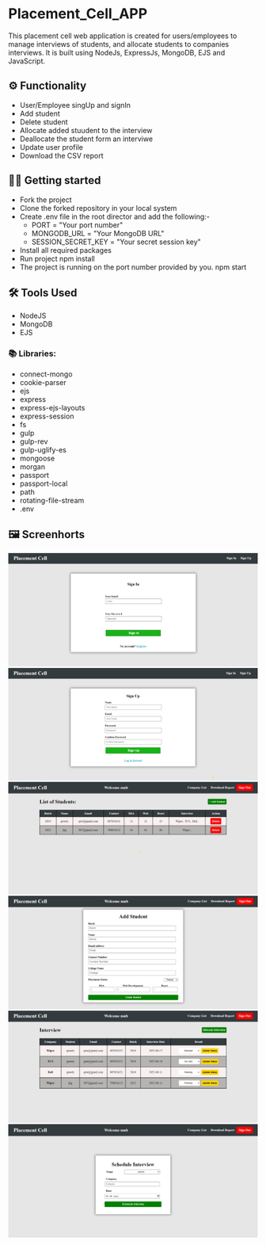 # Placement_Cell_APP
This placement cell web application is created for users/employees to manage interviews of students, and allocate students to companies interviews.
It is built using NodeJs, ExpressJs, MongoDB, EJS and JavaScript.

## ⚙️ Functionality
- User/Employee singUp and signIn
- Add student
- Delete student
- Allocate added stuudent to the interview
- Deallocate the student form an interviwe
- Update user profile
- Download the CSV report

## 🧑‍💻 Getting started
- Fork the project
- Clone the forked repository in your local system
- Create .env file in the root director and add the following:-
  - PORT = "Your port number"
  - MONGODB_URL = "Your MongoDB URL"
  - SESSION_SECRET_KEY = "Your secret session key"
- Install all required packages
- Run project
    npm install 
- The project is running on the port number provided by you.
    npm start

## 🛠️ Tools Used
- NodeJS
- MongoDB
- EJS

### 📚 Libraries:
- connect-mongo
- cookie-parser
- ejs
- express
- express-ejs-layouts
- express-session
- fs
- gulp
- gulp-rev
- gulp-uglify-es
- mongoose
- morgan
- passport
- passport-local
- path
- rotating-file-stream
- .env

## 🖼️ Screenhorts
![signIn page](./assets/image/signInPage.png)
![signUp page](./assets/image/signUpPage.png)
![home page](./assets/image/homePage.png)
![Add Student Page](./assets/image/AddStudentPage.png)
![company List Home Page](./assets/image/companyListHomePage.png)
![schedule Interview Page](./assets/image/scheduleInterviewPage.png)
